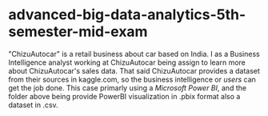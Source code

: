 # advanced-big-data-analytics-5th-semester-mid-exam
 
<p align="left">
  "ChizuAutocar" is a retail business about car based on India. I as a Business Intelligence analyst working at ChizuAutocar being assign to learn more about ChizuAutocar's sales data. That said ChizuAutocar provides a dataset from their sources in kaggle.com, so the business intelligence or <i>users</i> can get the job done. This case primarly using a <i>Microsoft Power BI</i>, and the folder above being provide PowerBI visualization in .pbix format also a dataset in .csv.
</p>
